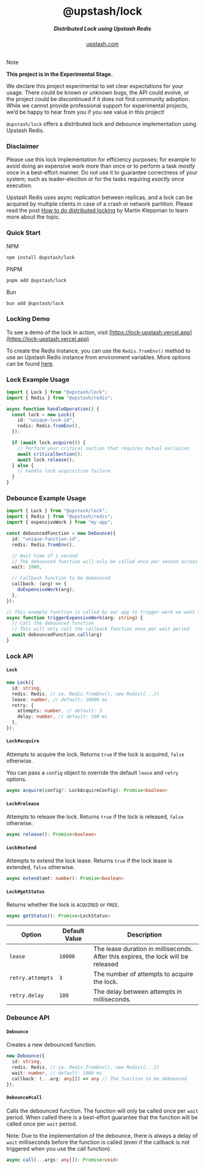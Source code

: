 <div align="center">
  <h1 align="center">@upstash/lock</h1>
  <h5>Distributed Lock using Upstash Redis</h5>
</div>

<div align="center">
  <a href="https://upstash.com?ref=@upstash/lock">upstash.com</a>
</div>
<br/>

> [!NOTE]  
> **This project is in the Experimental Stage.**
>
> We declare this project experimental to set clear expectations for your usage. There could be known or unknown bugs, the API could evolve, or the project could be discontinued if it does not find community adoption. While we cannot provide professional support for experimental projects, we’d be happy to hear from you if you see value in this project!

`@upstash/lock` offers a distributed lock and debounce implementation using Upstash Redis.

### Disclaimer

Please use this lock implementation for efficiency purposes; for example to avoid doing an expensive work more than once or to perform a task _mostly_ once in a best-effort manner.
Do not use it to guarantee correctness of your system; such as leader-election or for the tasks requiring _exactly_ once execution.

Upstash Redis uses async replication between replicas, and a lock can be acquired by multiple clients in case of a crash or network partition. Please read the post [How to do distributed locking](https://martin.kleppmann.com/2016/02/08/how-to-do-distributed-locking.html) by Martin Kleppman to learn more about the topic.

### Quick Start

NPM

```bash
npm install @upstash/lock
```

PNPM

```bash
pnpm add @upstash/lock
```

Bun

```bash
bun add @upstash/lock
```

### Locking Demo

To see a demo of the lock in action, visit [https://lock-upstash.vercel.app](https://lock-upstash.vercel.app)

To create the Redis instance, you can use the `Redis.fromEnv()` method to use an Upstash Redis instance from environment variables. More options can be found [here](https://github.com/upstash/upstash-redis#quick-start).

### Lock Example Usage

```typescript
import { Lock } from "@upstash/lock";
import { Redis } from "@upstash/redis";

async function handleOperation() {
  const lock = new Lock({
    id: "unique-lock-id",
    redis: Redis.fromEnv(),
  });

  if (await lock.acquire()) {
    // Perform your critical section that requires mutual exclusion
    await criticalSection();
    await lock.release();
  } else {
    // handle lock acquisition failure
  }
}
```

### Debounce Example Usage

```typescript
import { Lock } from "@upstash/lock";
import { Redis } from "@upstash/redis";
import { expensiveWork } from "my-app";

const debouncedFunction = new Debounce({
  id: "unique-function-id",
  redis: Redis.fromEnv(),

  // Wait time of 1 second
  // The debounced function will only be called once per second across all instances
  wait: 1000,

  // Callback function to be debounced
  callback: (arg) => {
    doExpensiveWork(arg);
  },
});

// This example function is called by our app to trigger work we want to only happen once per wait period
async function triggerExpensiveWork(arg: string) {
  // Call the debounced function
  // This will only call the callback function once per wait period
  await debouncedFunction.call(arg)
}
```

### Lock API

#### `Lock`

```typescript
new Lock({
  id: string,
  redis: Redis, // ie. Redis.fromEnv(), new Redis({...})
  lease: number, // default: 10000 ms
  retry: {
    attempts: number, // default: 3
    delay: number, // default: 100 ms
  },
});
```

#### `Lock#acquire`

Attempts to acquire the lock. Returns `true` if the lock is acquired, `false` otherwise.

You can pass a `config` object to override the default `lease` and `retry` options.

```typescript
async acquire(config?: LockAcquireConfig): Promise<boolean>
```

#### `Lock#release`

Attempts to release the lock. Returns `true` if the lock is released, `false` otherwise.

```typescript
async release(): Promise<boolean>
```

#### `Lock#extend`

Attempts to extend the lock lease. Returns `true` if the lock lease is extended, `false` otherwise.

```typescript
async extend(amt: number): Promise<boolean>
```

#### `Lock#getStatus`

Returns whether the lock is `ACQUIRED` or `FREE`.

```typescript
async getStatus(): Promise<LockStatus>
```

| Option           | Default Value | Description                                                                       |
| ---------------- | ------------- | --------------------------------------------------------------------------------- |
| `lease`          | `10000`       | The lease duration in milliseconds. After this expires, the lock will be released |
| `retry.attempts` | `3`           | The number of attempts to acquire the lock.                                       |
| `retry.delay`    | `100`         | The delay between attempts in milliseconds.                                       |

### Debounce API

#### `Debounce`

Creates a new debounced function.

```typescript
new Debounce({
  id: string,
  redis: Redis, // ie. Redis.fromEnv(), new Redis({...})
  wait: number, // default: 1000 ms
  callback: (...arg: any[]) => any // The function to be debounced
});
```

#### `Debounce#call`

Calls the debounced function. The function will only be called once per `wait` period.
When called there is a best-effort guarantee that the function will be called once per `wait` period.

Note: Due to the implementation of the debounce, there is always a delay of `wait` milliseconds before the function is called (even if the callback is not triggered when you use the call function).

```typescript
async call(...args: any[]): Promise<void>
```
